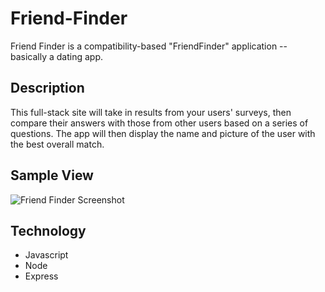 # Friend-Finder

Friend Finder is a compatibility-based "FriendFinder" application -- basically a dating app. 

## Description

 This full-stack site will take in results from your users' surveys, then compare their answers with those from other users based on a series of questions. The app will then display the name and picture of the user with the best overall match.

## Sample View

![Friend Finder Screenshot](../public/images/screenshot-01.jpg)

## Technology

+ Javascript
+ Node
+ Express